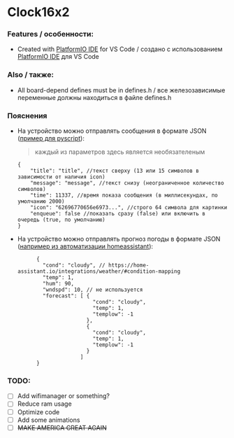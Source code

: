 # Clock16x2

### Features / особенности:
- Created with [PlatformIO IDE](https://github.com/platformio/platformio-vscode-ide) for VS Code / создано с использованием [PlatformIO IDE](https://github.com/platformio/platformio-vscode-ide) для VS Code

### Also / также:
- All board-depend defines must be in defines.h / все железозависимые переменные должны находиться в файле defines.h

### Пояснения
- На устройство можно отправлять сообщения в формате JSON ([пример для pyscript](homeassistant_addons/pyscript/track_name_to_16x2Clock.py)):
    > каждый из параметров здесь является необязателеным
    ```
    { 
        "title": "title", //текст сверху (13 или 15 символов в зависимости от наличия icon) 
        "message": "message", //текст снизу (неограниченное количество символов)
        "time": 11337, //время показа сообщения (в миллисекундах, по умолчанию 2000)
        "icon": "62696770656e6973...", //строго 64 символа для картинки
        "enqueue": false //показать сразу (false) или включить в очередь (true, по умолчанию)
    }
    ```
- На устройство можно отправлять прогноз погоды в формате JSON ([например из автоматизации homeassistant](/homeassistant_addons/automations.yaml)):
  ```
        {
          "cond": "cloudy", // https://home-assistant.io/integrations/weather/#condition-mapping
          "temp": 1,
          "hum": 90,
          "wndspd": 10, // не используется 
          "forecast": [ {
                          "cond": "cloudy",
                          "temp": 1,
                          "templow": -1
                        },
                        {
                          "cond": "cloudy",
                          "temp": 1,
                          "templow": -1 
                        }
                      ] 
        }
  ```

### TODO:  
- [ ] Add wifimanager or something?
- [ ] Reduce ram usage
- [ ] Optimize code
- [ ] Add some animations
- [ ] ~~MAKE AMERICA GREAT AGAIN~~